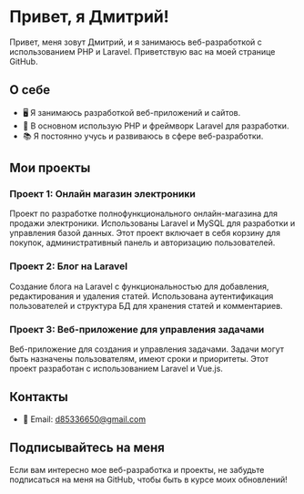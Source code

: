 # Привет, я Дмитрий!

Привет, меня зовут Дмитрий, и я занимаюсь веб-разработкой с использованием PHP и Laravel. Приветствую вас на моей странице GitHub.

## О себе

- 🖥️ Я занимаюсь разработкой веб-приложений и сайтов.
- 💼 В основном использую PHP и фреймворк Laravel для разработки.
- 📚 Я постоянно учусь и развиваюсь в сфере веб-разработки.

## Мои проекты

### Проект 1: Онлайн магазин электроники
Проект по разработке полнофункционального онлайн-магазина для продажи электроники. Использованы Laravel и MySQL для разработки и управления базой данных. Этот проект включает в себя корзину для покупок, административный панель и авторизацию пользователей.

### Проект 2: Блог на Laravel
Создание блога на Laravel с функциональностью для добавления, редактирования и удаления статей. Использована аутентификация пользователей и структура БД для хранения статей и комментариев.

### Проект 3: Веб-приложение для управления задачами
Веб-приложение для создания и управления задачами. Задачи могут быть назначены пользователям, имеют сроки и приоритеты. Этот проект разработан с использованием Laravel и Vue.js.

## Контакты


- 📧 Email: d85336650@gmail.com

## Подписывайтесь на меня

Если вам интересно мое веб-разработка и проекты, не забудьте подписаться на меня на GitHub, чтобы быть в курсе моих обновлений!


